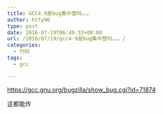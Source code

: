 ```yaml
---
title: GCC4.9是bug集中营吗。。。
author: htfy96
type: post
date: 2016-07-19T06:40:33+00:00
url: /2016/07/19/gcc4-9是bug集中营吗。。。/
categories:
  - 代码
tags:
  - gcc

---
```

<https://gcc.gnu.org/bugzilla/show_bug.cgi?id=71874>

这都能炸